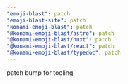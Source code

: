 ```yaml
---
"emoji-blast": patch
"emoji-blast-site": patch
"konami-emoji-blast": patch
"@konami-emoji-blast/astro": patch
"@konami-emoji-blast/nuxt": patch
"@konami-emoji-blast/react": patch
"@konami-emoji-blast/typedoc": patch
---
```


patch bump for tooling
